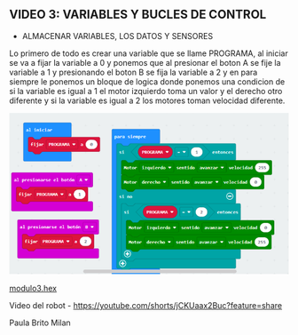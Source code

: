 ## VIDEO 3: VARIABLES Y BUCLES DE CONTROL
- ALMACENAR VARIABLES, LOS DATOS Y SENSORES

Lo primero de todo es crear una variable que se llame PROGRAMA, al iniciar se va a fijar la variable a 0 y ponemos que al presionar el boton A se fije la variable a 1 y presionando el boton B se fija la variable a 2 y en para siempre le ponemos un bloque de logica donde ponemos una condicion de si la variable es igual a 1 el motor izquierdo toma un valor y el derecho otro diferente y si la variable es igual a 2 los motores toman velocidad diferente.

![image](MODULO3.PNG)

 [modulo3.hex](MAQUEEN3.hex)
 
 Video del robot - https://youtube.com/shorts/jCKUaax2Buc?feature=share
 
 Paula Brito Milan
